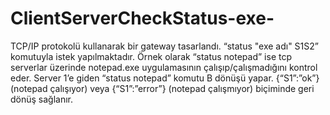 # ClientServerCheckStatus-exe-
TCP/IP protokolü kullanarak bir gateway tasarlandı.  “status "exe adı" S1S2” komutuyla istek yapılmaktadır. Örnek olarak “status notepad” ise tcp serverlar üzerinde notepad.exe uygulamasının çalışıp/çalışmadığını kontrol eder.  Server 1’e giden “status notepad” komutu B dönüşü yapar. {“S1”:”ok”} (notepad çalışıyor) veya {“S1”:”error”} (notepad çalışmıyor)  biçiminde geri dönüş sağlanır.
